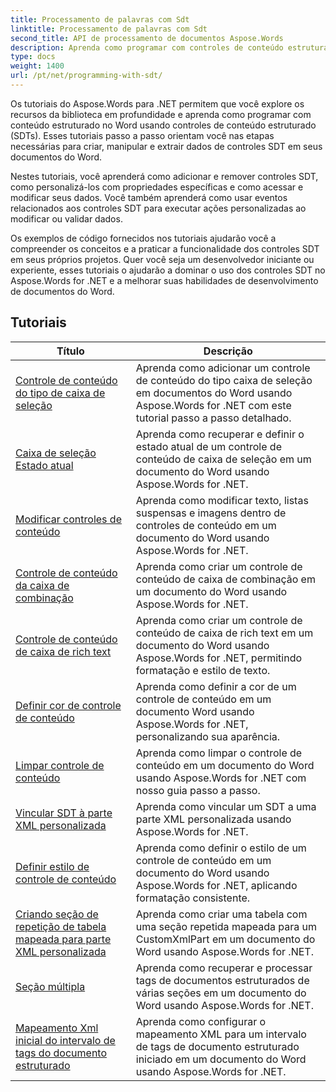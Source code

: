 ```yaml
---
title: Processamento de palavras com Sdt
linktitle: Processamento de palavras com Sdt
second_title: API de processamento de documentos Aspose.Words
description: Aprenda como programar com controles de conteúdo estruturado (SDT) em Aspose.Words for .NET. Siga tutoriais passo a passo e exemplos de código em C# para manipular e personalizar controles de conteúdo estruturados em seus documentos do Word.
type: docs
weight: 1400
url: /pt/net/programming-with-sdt/
---
```

Os tutoriais do Aspose.Words para .NET permitem que você explore os recursos da biblioteca em profundidade e aprenda como programar com conteúdo estruturado no Word usando controles de conteúdo estruturado (SDTs). Esses tutoriais passo a passo orientam você nas etapas necessárias para criar, manipular e extrair dados de controles SDT em seus documentos do Word.

Nestes tutoriais, você aprenderá como adicionar e remover controles SDT, como personalizá-los com propriedades específicas e como acessar e modificar seus dados. Você também aprenderá como usar eventos relacionados aos controles SDT para executar ações personalizadas ao modificar ou validar dados.

Os exemplos de código fornecidos nos tutoriais ajudarão você a compreender os conceitos e a praticar a funcionalidade dos controles SDT em seus próprios projetos. Quer você seja um desenvolvedor iniciante ou experiente, esses tutoriais o ajudarão a dominar o uso dos controles SDT no Aspose.Words for .NET e a melhorar suas habilidades de desenvolvimento de documentos do Word.

 ## Tutoriais
| Título | Descrição |
| --- | --- |
| [Controle de conteúdo do tipo de caixa de seleção](./check-box-type-content-control/) | Aprenda como adicionar um controle de conteúdo do tipo caixa de seleção em documentos do Word usando Aspose.Words for .NET com este tutorial passo a passo detalhado. |
| [Caixa de seleção Estado atual](./current-state-of-check-box/) | Aprenda como recuperar e definir o estado atual de um controle de conteúdo de caixa de seleção em um documento do Word usando Aspose.Words for .NET. |
| [Modificar controles de conteúdo](./modify-content-controls/) | Aprenda como modificar texto, listas suspensas e imagens dentro de controles de conteúdo em um documento do Word usando Aspose.Words for .NET. |
| [Controle de conteúdo da caixa de combinação](./combo-box-content-control/) | Aprenda como criar um controle de conteúdo de caixa de combinação em um documento do Word usando Aspose.Words for .NET. |
| [Controle de conteúdo de caixa de rich text](./rich-text-box-content-control/) | Aprenda como criar um controle de conteúdo de caixa de rich text em um documento do Word usando Aspose.Words for .NET, permitindo formatação e estilo de texto. |
| [Definir cor de controle de conteúdo](./set-content-control-color/) | Aprenda como definir a cor de um controle de conteúdo em um documento Word usando Aspose.Words for .NET, personalizando sua aparência. |
| [Limpar controle de conteúdo](./clear-contents-control/) | Aprenda como limpar o controle de conteúdo em um documento do Word usando Aspose.Words for .NET com nosso guia passo a passo. |
| [Vincular SDT à parte XML personalizada](./bind-sdt-to-custom-xml-part/) | Aprenda como vincular um SDT a uma parte XML personalizada usando Aspose.Words for .NET. |
| [Definir estilo de controle de conteúdo](./set-content-control-style/) | Aprenda como definir o estilo de um controle de conteúdo em um documento do Word usando Aspose.Words for .NET, aplicando formatação consistente. |
| [Criando seção de repetição de tabela mapeada para parte XML personalizada](./creating-table-repeating-section-mapped-to-custom-xml-part/) | Aprenda como criar uma tabela com uma seção repetida mapeada para um CustomXmlPart em um documento do Word usando Aspose.Words for .NET. |
| [Seção múltipla](./multi-section/) | Aprenda como recuperar e processar tags de documentos estruturados de várias seções em um documento do Word usando Aspose.Words for .NET. |
| [Mapeamento Xml inicial do intervalo de tags do documento estruturado](./structured-document-tag-range-start-xml-mapping/) | Aprenda como configurar o mapeamento XML para um intervalo de tags de documento estruturado iniciado em um documento do Word usando Aspose.Words for .NET. |